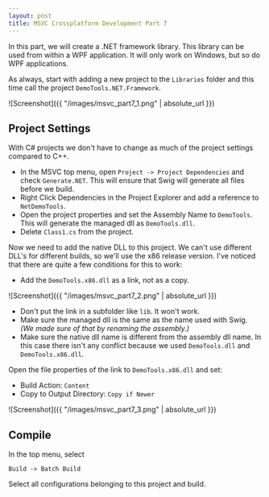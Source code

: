 ```yaml
---
layout: post
title: MSVC Crossplatform Development Part 7
---
```

In this part, we will create a .NET framework library. This library can be used from within a WPF application. It will only work on Windows, but so do WPF applications.
<!--more-->

As always, start with adding a new project to the `Libraries` folder and this time call the project `DemoTools.NET.Framework`.

![Screenshot]({{ "/images/msvc_part7_1.png" | absolute_url }})

## Project Settings
With C# projects we don't have to change as much of the project settings compared to C++.

* In the MSVC top menu, open `Project -> Project Dependencies` and check `Generate.NET`. This will ensure that Swig will generate all files before we build.
* Right Click Dependencies in the Project Explorer and add a reference to `NetDemoTools`.
* Open the project properties and set the Assembly Name to `DemoTools`. This will generate the managed dll as `DemoTools.dll`.
* Delete `Class1.cs` from the project. 

Now we need to add the native DLL to this project. We can't use different DLL's for different builds, so we'll use the x86 release version. I've noticed that there are quite a few conditions for this to work:
* Add the `DemoTools.x86.dll` as a link, not as a copy.

![Screenshot]({{ "/images/msvc_part7_2.png" | absolute_url }})

* Don't put the link in a subfolder like `lib`. It won't work.
* Make sure the managed dll is the same as the name used with Swig. *(We made sure of that by renaming the assembly.)*
* Make sure the native dll name is different from the assembly dll name. In this case there isn't any conflict because we used `DemoTools.dll` and `DemoTools.x86.dll`.

Open the file properties of the link to `DemoTools.x86.dll` and set:
- Build Action: `Content`
- Copy to Output Directory: `Copy if Newer`

![Screenshot]({{ "/images/msvc_part7_3.png" | absolute_url }})

## Compile

In the top menu, select

`Build -> Batch Build`

Select all configurations belonging to this project and build.